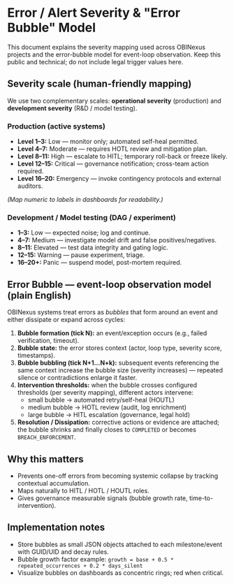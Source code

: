 # Error / Alert Severity & "Error Bubble" Model

This document explains the severity mapping used across OBINexus projects and the error-bubble model for event-loop observation. Keep this public and technical; do not include legal trigger values here.

## Severity scale (human-friendly mapping)

We use two complementary scales: **operational severity** (production) and **development severity** (R&D / model testing).

### Production (active systems)
- **Level 1–3:** Low — monitor only; automated self-heal permitted.
- **Level 4–7:** Moderate — requires HOTL review and mitigation plan.
- **Level 8–11:** High — escalate to HITL; temporary roll-back or freeze likely.
- **Level 12–15:** Critical — governance notification; cross-team action required.
- **Level 16–20:** Emergency — invoke contingency protocols and external auditors.

*(Map numeric to labels in dashboards for readability.)*

### Development / Model testing (DAG / experiment)
- **1–3:** Low — expected noise; log and continue.
- **4–7:** Medium — investigate model drift and false positives/negatives.
- **8–11:** Elevated — test data integrity and gating logic.
- **12–15:** Warning — pause experiment, triage.
- **16–20+:** Panic — suspend model, post-mortem required.

## Error Bubble — event-loop observation model (plain English)

OBINexus systems treat errors as *bubbles* that form around an event and either dissipate or expand across cycles:

1. **Bubble formation (tick N):** an event/exception occurs (e.g., failed verification, timeout).
2. **Bubble state:** the error stores context (actor, loop type, severity score, timestamps).
3. **Bubble bubbling (tick N+1…N+k):** subsequent events referencing the same context increase the bubble size (severity increases) — repeated silence or contradictions enlarge it faster.
4. **Intervention thresholds:** when the bubble crosses configured thresholds (per severity mapping), different actors intervene:
   - small bubble → automated retry/self-heal (HOUTL)
   - medium bubble → HOTL review (audit, log enrichment)
   - large bubble → HITL escalation (governance, legal hold)
5. **Resolution / Dissipation:** corrective actions or evidence are attached; the bubble shrinks and finally closes to `COMPLETED` or becomes `BREACH_ENFORCEMENT`.

## Why this matters
- Prevents one-off errors from becoming systemic collapse by tracking contextual accumulation.
- Maps naturally to HITL / HOTL / HOUTL roles.
- Gives governance measurable signals (bubble growth rate, time-to-intervention).

## Implementation notes
- Store bubbles as small JSON objects attached to each milestone/event with GUID/UID and decay rules.
- Bubble growth factor example: `growth = base + 0.5 * repeated_occurrences + 0.2 * days_silent`
- Visualize bubbles on dashboards as concentric rings; red when critical.

